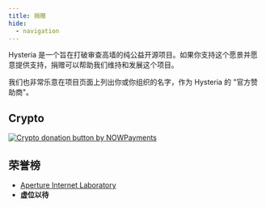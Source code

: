 ```yaml
---
title: 捐赠
hide:
  - navigation
---
```


Hysteria 是一个旨在打破审查高墙的纯公益开源项目。如果你支持这个愿景并愿意提供支持，捐赠可以帮助我们维持和发展这个项目。

我们也非常乐意在项目页面上列出你或你组织的名字，作为 Hysteria 的 "官方赞助商"。

## Crypto

<a href="https://nowpayments.io/donation?api_key=EJH83FM-FDC40ZW-QGDZRR4-A7SC67S" target="_blank">
 <img src="https://nowpayments.io/images/embeds/donation-button-black.svg" alt="Crypto donation button by NOWPayments" class="skip-lightbox">
</a>

## 荣誉榜

- [Aperture Internet Laboratory](https://apernet.io/)
- **虚位以待**

